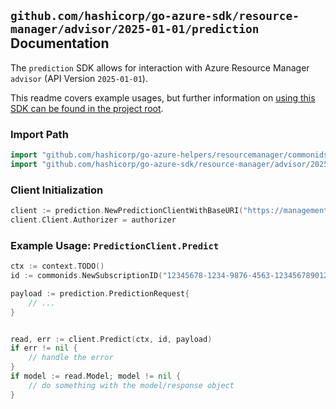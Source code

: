 
## `github.com/hashicorp/go-azure-sdk/resource-manager/advisor/2025-01-01/prediction` Documentation

The `prediction` SDK allows for interaction with Azure Resource Manager `advisor` (API Version `2025-01-01`).

This readme covers example usages, but further information on [using this SDK can be found in the project root](https://github.com/hashicorp/go-azure-sdk/tree/main/docs).

### Import Path

```go
import "github.com/hashicorp/go-azure-helpers/resourcemanager/commonids"
import "github.com/hashicorp/go-azure-sdk/resource-manager/advisor/2025-01-01/prediction"
```


### Client Initialization

```go
client := prediction.NewPredictionClientWithBaseURI("https://management.azure.com")
client.Client.Authorizer = authorizer
```


### Example Usage: `PredictionClient.Predict`

```go
ctx := context.TODO()
id := commonids.NewSubscriptionID("12345678-1234-9876-4563-123456789012")

payload := prediction.PredictionRequest{
	// ...
}


read, err := client.Predict(ctx, id, payload)
if err != nil {
	// handle the error
}
if model := read.Model; model != nil {
	// do something with the model/response object
}
```
